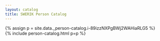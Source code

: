 ```yaml
---
layout: catalog
title: SWERIK Person Catalog
---
```

{% assign p = site.data._person-catalog.i-89izzNXPgBWj2WAHiaRLG5 %}
{% include person-catalog.html p=p %}

